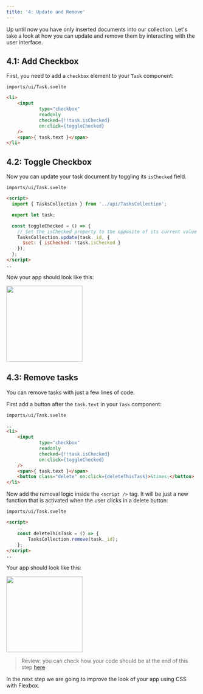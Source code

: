 ```yaml
---
title: '4: Update and Remove'
---
```


Up until now you have only inserted documents into our collection. Let's take a look at how you can update and remove them by interacting with the user interface.

## 4.1: Add Checkbox

First, you need to add a `checkbox` element to your `Task` component:

`imports/ui/Task.svelte`

```html
<li>
    <input
            type="checkbox"
            readonly
            checked={!!task.isChecked}
            on:click={toggleChecked}
    />
    <span>{ task.text }</span>
</li>
```

## 4.2: Toggle Checkbox

Now you can update your task document by toggling its `isChecked` field.

`imports/ui/Task.svelte`

```html
<script>
  import { TasksCollection } from '../api/TasksCollection';

  export let task;

  const toggleChecked = () => {
    // Set the isChecked property to the opposite of its current value
    TasksCollection.update(task._id, {
      $set: { isChecked: !task.isChecked }
    });
  };
</script>
..
```

Now your app should look like this:

<img width="200px" src="/simple-todos/assets/step04-checkbox.png"/>

## 4.3: Remove tasks

You can remove tasks with just a few lines of code.

First add a button after the `task.text` in your `Task` component:

`imports/ui/Task.svelte`

```html
..
<li>
    <input
            type="checkbox"
            readonly
            checked={!!task.isChecked}
            on:click={toggleChecked}
    />
    <span>{ task.text }</span>
    <button class="delete" on:click={deleteThisTask}>&times;</button>
</li>

```

Now add the removal logic inside the `<script />` tag. It will be just a new function that is activated when the user clicks in a delete button:

`imports/ui/Task.svelte`

```html
<script>
    ..
    const deleteThisTask = () => {
        TasksCollection.remove(task._id);
    };
</script>
..
```

Your app should look like this:

<img width="200px" src="/simple-todos/assets/step04-delete-button.png"/>

> Review: you can check how your code should be at the end of this step [here](https://github.com/meteor/svelte-tutorial/tree/master/src/simple-todos/step04) 

In the next step we are going to improve the look of your app using CSS with Flexbox.
